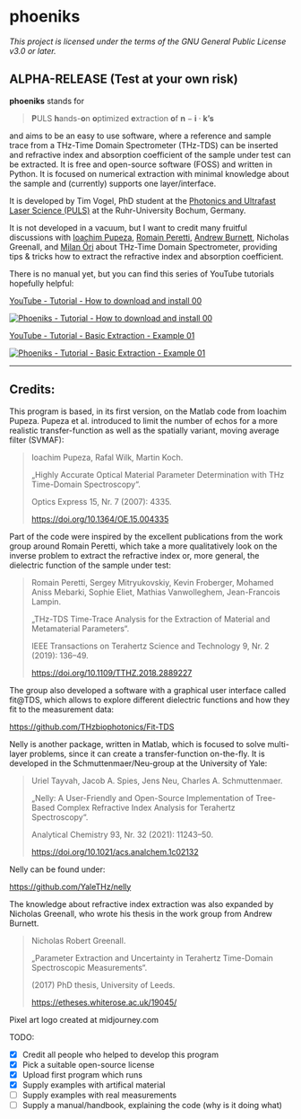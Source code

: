 # phoeniks

*This project is licensed under the terms of the GNU General Public License v3.0 or later.*

## ALPHA-RELEASE (Test at your own risk)

**phoeniks** stands for 

> **P**ULS **h**ands-**o**n **o**ptimized **e**xtraction **o**f $\textbf{n}-\textbf{i}\cdot \textbf{k’s}$

and aims to be an easy to use software, where a reference and sample trace from a THz-Time Domain Spectrometer (THz-TDS) can be inserted and refractive index and absorption coefficient of the sample under test can be extracted. It is free and open-source software (FOSS) and written in Python. It is focused on numerical extraction with minimal knowledge about the sample and (currently) supports one layer/interface.

It is developed by Tim Vogel, PhD student at the [Photonics and Ultrafast Laser Science (PULS)](https://www.puls.ruhr-uni-bochum.de/) at the Ruhr-University Bochum, Germany. 

It is not developed in a vacuum, but I want to credit many fruitful discussions with [Ioachim Pupeza](https://orcid.org/0000-0001-8422-667X), [Romain Peretti](https://orcid.org/0000-0002-1707-7341), [Andrew Burnett](https://orcid.org/0000-0003-2175-1893), Nicholas Greenall, and [Milan Öri](https://www.menlosystems.com/products/thz-time-domain-solutions/terak15-terahertz-spectrometer/) about THz-Time Domain Spectrometer, providing tips & tricks how to extract the refractive index and absorption coefficient.


There is no manual yet, but you can find this series of YouTube tutorials hopefully helpful:


[YouTube - Tutorial - How to download and install 00](https://www.youtube.com/watch?v=-7DV7OxYu_k&list=PLBl95THK44rPBusZgUx_J9c1wVAN4ob27&index=1)


[![Phoeniks - Tutorial - How to download and install 00](https://img.youtube.com/vi/-7DV7OxYu_k/mqdefault.jpg)](https://www.youtube.com/watch?v=-7DV7OxYu_k)


[YouTube - Tutorial - Basic Extraction - Example 01](https://www.youtube.com/watch?v=QBSKeY-IRJc&list=PLBl95THK44rPBusZgUx_J9c1wVAN4ob27&index=2)


[![Phoeniks - Tutorial - Basic Extraction - Example 01](https://img.youtube.com/vi/QBSKeY-IRJc/mqdefault.jpg)](https://www.youtube.com/watch?v=QBSKeY-IRJc)


---

## Credits:

This program is based, in its first version, on the Matlab code from Ioachim Pupeza.  Pupeza et al. introduced to limit the number of echos for a more realistic transfer-function as well as the spatially variant, moving average filter (SVMAF):

> Ioachim Pupeza, Rafal Wilk, Martin Koch.
> 
> „Highly Accurate Optical Material Parameter Determination with THz Time-Domain Spectroscopy“. 
> 
> Optics Express 15, Nr. 7 (2007): 4335. 
> 
> https://doi.org/10.1364/OE.15.004335

Part of the code were inspired by the excellent publications from the work group around Romain Peretti, which take a more qualitatively look on the inverse problem to extract the refractive index or, more general, the dielectric function of the sample under test:

> Romain Peretti, Sergey Mitryukovskiy, Kevin Froberger, Mohamed Aniss Mebarki, Sophie Eliet, Mathias Vanwolleghem, Jean-Francois Lampin. 
> 
> „THz-TDS Time-Trace Analysis for the Extraction of Material and Metamaterial Parameters“. 
> 
> IEEE Transactions on Terahertz Science and Technology 9, Nr. 2 (2019): 136–49.
> 
> https://doi.org/10.1109/TTHZ.2018.2889227

The group also developed a software with a graphical user interface called fit@TDS, which allows to explore different dielectric functions and how they fit to the measurement data:

https://github.com/THzbiophotonics/Fit-TDS

Nelly is another package, written in Matlab, which is focused to solve multi-layer problems, since it can create a transfer-function on-the-fly. It is developed in the Schmuttenmaer/Neu-group at the University of Yale:

> Uriel Tayvah, Jacob A. Spies, Jens Neu, Charles A. Schmuttenmaer.
> 
> „Nelly: A User-Friendly and Open-Source Implementation of Tree-Based Complex Refractive Index Analysis for Terahertz Spectroscopy“. 
> 
> Analytical Chemistry 93, Nr. 32 (2021): 11243–50. 
> 
> https://doi.org/10.1021/acs.analchem.1c02132

Nelly can be found under:

https://github.com/YaleTHz/nelly

The knowledge about refractive index extraction was also expanded by Nicholas Greenall, who wrote his thesis in the work group from Andrew Burnett.

> Nicholas Robert Greenall. 
> 
> „Parameter Extraction and Uncertainty in Terahertz Time-Domain Spectroscopic Measurements“.
> 
> (2017) PhD thesis, University of Leeds.
> 
> https://etheses.whiterose.ac.uk/19045/

Pixel art logo created at midjourney.com

TODO:
- [x]  Credit all people who helped to develop this program
- [x]  Pick a suitable open-source license
- [x]  Upload first program which runs
- [x]  Supply examples with artifical material
- [ ]  Supply examples with real measurements
- [ ]  Supply a manual/handbook, explaining the code (why is it doing what)
